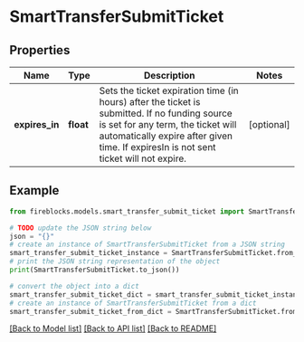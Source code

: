 # SmartTransferSubmitTicket


## Properties

Name | Type | Description | Notes
------------ | ------------- | ------------- | -------------
**expires_in** | **float** | Sets the ticket expiration time (in hours) after the ticket is submitted. If no funding source is set for any term, the ticket will automatically expire after given time. If expiresIn is not sent ticket will not expire. | [optional] 

## Example

```python
from fireblocks.models.smart_transfer_submit_ticket import SmartTransferSubmitTicket

# TODO update the JSON string below
json = "{}"
# create an instance of SmartTransferSubmitTicket from a JSON string
smart_transfer_submit_ticket_instance = SmartTransferSubmitTicket.from_json(json)
# print the JSON string representation of the object
print(SmartTransferSubmitTicket.to_json())

# convert the object into a dict
smart_transfer_submit_ticket_dict = smart_transfer_submit_ticket_instance.to_dict()
# create an instance of SmartTransferSubmitTicket from a dict
smart_transfer_submit_ticket_from_dict = SmartTransferSubmitTicket.from_dict(smart_transfer_submit_ticket_dict)
```
[[Back to Model list]](../README.md#documentation-for-models) [[Back to API list]](../README.md#documentation-for-api-endpoints) [[Back to README]](../README.md)


